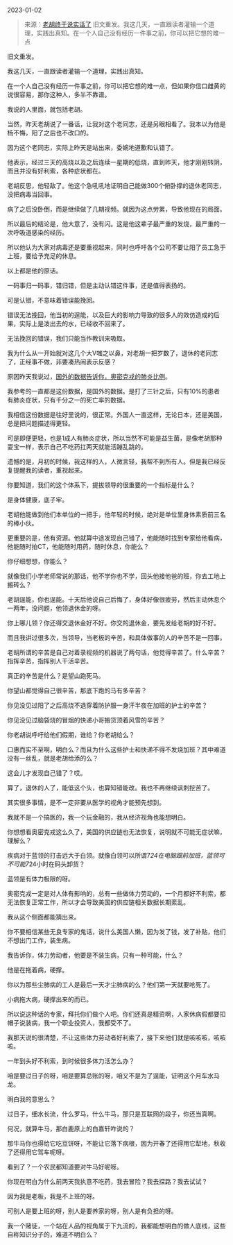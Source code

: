 2023-01-02

> 来源：[老胡终于说实话了](http://mp.weixin.qq.com/s?__biz=Mzg4MTg2MzU3Mg==&mid=2247483774&idx=1&sn=f59b349259b05fd76d8dfe2ca027bb67&chksm=cf5e3f85f829b693b408239372531076cf66650c8cb3f745484ad399d910789e24e09337fd2d&scene=27#wechat_redirect)
> 旧文重发。我这几天，一直跟读者灌输一个道理，实践出真知。在一个人自己没有经历一件事之前，你可以把它想的难一点

旧文重发。  

我这几天，一直跟读者灌输一个道理，实践出真知。

在一个人自己没有经历一件事之前，你可以把它想的难一点，但如果你信口雌黄的说很容易，那你这种人，多半不靠谱。  

我说的人里面，就包括老胡。  

当然，昨天老胡说了一番话，让我对这个老同志，还是另眼相看了。我本以为他是杨不悔，阳了之后也不改口的。

因为这个老同志，实际上昨天是站出来，委婉地道歉和认错了。  

他表示，经过三天的高烧以及之后连续一星期的低烧，直到昨天，他才刚刚转阴，而且并没有好利索，各种症状都在。

老胡反思，他轻敌了。他这个急吼吼地证明自己能做300个俯卧撑的退休老同志，没把病毒当回事。  

病了之后没卧倒，而是继续做了几期视频。就因为这点劳累，导致他现在的局面。  

所以最后的结论是，他大意了，没有闪。这是他这辈子最严重的发烧，最严重的一次呼吸道感染的经历。

所以他认为大家对病毒还是要重视起来，同时也呼吁各个公司不要让阳了员工急于上班，要给予充足的休息。  

以上都是他的原话。

一码事归一码事，错归错，但是主动认错这件事，还是值得表扬的。  

可是认错，不意味着错误能挽回。  

错误无法挽回，他当初的逞能，以及巨大的影响力导致的很多人的效仿造成的后果，实际上是泼出去的水，已经收不回来了。

无法挽回的错误，我们只能当作教训来吸取。

我为什么从一开始就对这几个大V嗤之以鼻，对老胡一把岁数了，退休的老同志了，正经事不做，非要凑热闹表示反感？  

原因昨天我说过，[国外的数据告诉你，奥密克戎的肺炎比例](http://mp.weixin.qq.com/s?__biz=MzU3NDc5Nzc0NQ==&mid=2247521986&idx=2&sn=6533a8ef2c70dd9403efc8320fba1222&chksm=fd2e341cca59bd0a5661e5741a5f0b883ae2011934affad56be999fcf6811f9c8f7b8abb615f&scene=21#wechat_redirect)。  

我参考的一直都是这份数据，是国外的数据。是打了三针之后，只有10%的患者有肺炎症状，只有千分之一的死亡率的数据。

我相信这份数据是往好里说的，很正常。外国人一直这样，无论日本，还是美国，总是把问题描述得更轻。  

可是即便更轻，也是1成人有肺炎症状，所以当然不可能是益生菌，是像老胡那种耍宝一样，表示自己不吃药扛两天就能活蹦乱跳的。

遗憾的是，月初的时候，我这样的人，人微言轻，我帮不到所有人。但是我已经反复提醒我的读者，重视起来。  

你要知道，我们的这个体系下，提拔领导的很重要的一个指标是什么？  

是身体健康，底子牢。

老胡他能做到他们本单位的一把手，他年轻的时候，绝对是单位里身体素质前三名的棒小伙。

更重要的是，他有资源。他就算中途发现自己错了，他能随时找到专家给他看病，他能随时拍CT，他能随时用药，随时休息，你能么？  

你仔细想想，你能么？  

就像我们小学老师常说的那话，他不学你也不学，回头他接他爸的班，你去工地上搬砖么？

老胡逞能，你也逞能。十天后他说自己后悔了，身体好像很疲劳，然后主动休息个一两年，没问题，他领退休金的呀。  

你上哪儿领？你还得交退休金好不好。你交的退休金，要先发给老胡的好不好。

而且我讲过很多次，当领导，当老板的辛苦，和具体做事的人的辛苦不是一回事。  

老胡所谓的辛苦是自己对着录视频的机器说了两句话，他觉得辛苦了。什么辛苦？指挥辛苦，指挥别人干活辛苦。  

真正的辛苦是什么？是望山跑死马。

你望山都觉得自己很辛苦，那底下跑的马有多辛苦？

你见没见过阳了之后高烧不退穿着防护服一身汗半夜在加班的护士的辛苦？

你见没见过脑袋烧的冒烟的快递小哥搬货顶着风雪的辛苦？

你老胡说呼吁给他们假期，谁给？你老胡给么？

口惠而实不至啊，明白么？而且为什么这些护士和快递不得不发烧加班？其中难道没有一丝乱，就是老胡给添的么？  

这会儿才发现自己错了？哎。  

算了，退休的人了，能低这个头，也算知错能改。我也不再继续讽刺挖苦了。

其实很多事情，是不一定非要从医学的视角才能预先想到。  

我就不是一个搞医的，我一个玩金融的，我从经济视角也能想明白。

你想想看奥密克戎这么久了，美国的供应链也无法恢复，说明就不可能无症状嘛，理解么？

疾病对于蓝领的打击远大于白领。就像白领可以所谓7*24在电脑跟前加班，蓝领可不可能7*24小时在码头卸货？  

蓝领是有体力极限的呀。

奥密克戎一定是对人体有影响的，总有一些做体力劳动的，一个月都好不利索，都无法恢复正常工作，所以才会导致美国的供应链相关数据长期紊乱。

我从这个侧面都能猜出来。  

你不要相信某些无良专家的鬼话，说什么美国人懒，因为发了钱，发了补贴，他们不想出门工作，装生病。

我告诉你，体力劳动者，他要是不装生病，只有一种可能，什么？  

他是在拖着病，硬撑。

你以为那些尘肺病的工人是最后一天才尘肺病的么？他们第一天就要呛死了。  

小病拖大病，硬撑出来的而已。

所以说这种话的专家，拜托你们做个人吧。你们还真是精资啊，人家休病假都要扣帽子说装病，我一个职业投资人，我都受不了。

我那天说的很清楚，不让这些体力劳动者好利索了，接下来他们就是咳咳咳，咳咳咳。  

一年到头好不利索，到时候很多体力活怎么办？

咱是要过日子的呀，咱是要算总账的呀，咱又不是为了逞能，证明这个月车水马龙。  

明白我的意思么？  

过日子，细水长流，什么罗马，什么牛马，那只是互联网的段子，你还当真啊。

何况，就算牛马，那白鹿原上的白嘉轩咋说的？

那牛马你也得给它吃豆饼呀，不能让它落下病根，因为开春了还得用它犁地，秋收了还得用它驾车呢呀。

看到了？一个农民都知道要对牛马好呢呀。

你现在明白为什么前两天我执意不吃药，我去冒险？我去探路？我去试试？

因为我是老板，我是不上班的呀。  

可别人是要上班的呀，别人是要养家的呀，别人是有负担的呀。

我一个赌徒，一个站在人品的视角属于下九流的，我都能想明白的做人底线，这些自称知识分子的，难道不明白么？

